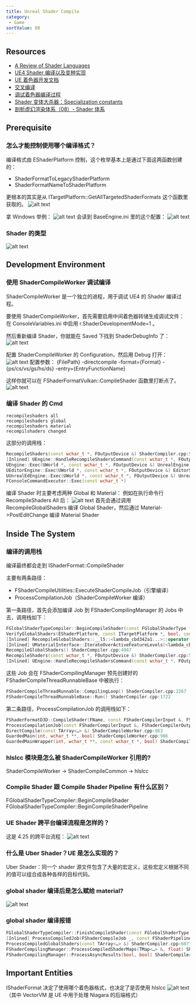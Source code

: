 ```yaml
---
title: Unreal Shader Compile
category:
 - Game
sortValue: 08
---
```


## Resources

- [A Review of Shader Languages](https://alain.xyz/blog/a-review-of-shader-languages)
- [UE4 Shader 编译以及变种实现](https://blog.csdn.net/UWA4D/article/details/107689394)
- [UE 着色器开发文档](https://docs.unrealengine.com/4.27/zh-CN/ProgrammingAndScripting/Rendering/ShaderDevelopment/)
- [交叉编译](https://docs.unrealengine.com/4.27/zh-CN/ProgrammingAndScripting/Rendering/ShaderDevelopment/HLSLCrossCompiler/)
- [调试着色器编译过程](https://docs.unrealengine.com/4.27/zh-CN/ProgrammingAndScripting/Rendering/ShaderDevelopment/ShaderCompileProcess/)
- [Shader 变体大杀器：Specialization constants](https://blog.uwa4d.com/archives/USparkle_SpecializationConstants.html)
- [剖析虚幻渲染体系（08）- Shader 体系](https://www.cnblogs.com/timlly/p/15092257.html)

## Prerequisite

### 怎么才能控制使用哪个编译格式？

编译格式由 EShaderPlatform 控制，这个枚举基本上是通过下面这两函数创建的：

- ShaderFormatToLegacyShaderPlatform
- ShaderFormatNameToShaderPlatform

更根本的其实是从 ITargetPlatform::GetAllTargetedShaderFormats 这个函数里获取的。
![alt text](image-6.png)

拿 Windows 举例：
![alt text](image-7.png)
会读到 BaseEngine.ini 里的这个配置：
![alt text](image-8.png)

### Shader 的类型

![alt text](image-2.png)

## Development Environment

### 使用 ShaderCompileWorker 调试编译

ShaderCompileWorker 是一个独立的进程，用于调试 UE4 的 Shader 编译过程。

要使用 ShaderCompileWorker，首先需要启用中间着色器转储生成调试文件：
在 ConsoleVariables.ini 中启用 r.ShaderDevelopmentMode=1 。

然后重新编译 Shader，你就能在 Saved 下找到 ShaderDebugInfo 了：
![alt text](image-3.png)

配置 ShaderCompileWorker 的 Configuration，然后用 Debug 打开：
![alt text](image-4.png)
配置参数： {FilePath} -directcompile -format={Format} -{ps/cs/vs/gs/hs/ds} -entry={EntryFunctionName}

这样你就可以在 FShaderFormatVulkan::CompileShader 函数里打断点了。
![alt text](image-5.png)

### 编译 Shader 的 Cmd

```
recompileshaders all
recompileshaders global
recompileshaders material
recompilshaders changed
```

这部分的调用栈：

```cpp
RecompileShaders(const wchar_t *, FOutputDevice &) ShaderCompiler.cpp:5049
[Inlined] UEngine::HandleRecompileShadersCommand(const wchar_t *, FOutputDevice &) UnrealEngine.cpp:4966
UEngine::Exec(UWorld *, const wchar_t *, FOutputDevice &) UnrealEngine.cpp:4210
UEditorEngine::Exec(UWorld *, const wchar_t *, FOutputDevice &) EditorServer.cpp:5919
UUnrealEdEngine::Exec(UWorld *, const wchar_t *, FOutputDevice &) UnrealEdSrv.cpp:697
FConsoleCommandExecutor::Exec(const wchar_t *)
```

编译 Shader 时主要考虑两种 Global 和 Material：
例如在执行命令行 RecompileShaders All 后：
![alt text](image-1.png)
首先会通过调用 RecompileGlobalShaders 编译 Global Shader，然后通过 Material->PostEditChange 编译 Material Shader

## Inside The System

### 编译的调用栈

编译最终都会走到 IShaderFormat::CompileShader

主要有两条路径：

- FShaderCompileUtilities::ExecuteShaderCompileJob（引擎编译）
- ProcessCompilationJob（ShaderCompileWorker 编译）

第一条路径，首先会添加编译 Job 到 FShaderCompilingManager 的 Jobs 中去，调用栈如下：

```cpp
FGlobalShaderTypeCompiler::BeginCompileShader(const FGlobalShaderType *, int, EShaderPlatform, EShaderPermutationFlags, TArray<…> &) ShaderCompiler.cpp:5163
VerifyGlobalShaders(EShaderPlatform, const ITargetPlatform *, bool, const TArray<…> *, const TArray<…> *) ShaderCompiler.cpp:5318
[Inlined] RecompileGlobalShaders::__l5::<lambda_cbd342a1...>::operator()(Type) ShaderCompiler.cpp:4951
[Inlined] UMaterialInterface::IterateOverActiveFeatureLevels(<lambda_cbd342a1...>) MaterialInterface.h:873
RecompileGlobalShaders() ShaderCompiler.cpp:4947
RecompileShaders(const wchar_t *, FOutputDevice &) ShaderCompiler.cpp:5081
[Inlined] UEngine::HandleRecompileShadersCommand(const wchar_t *, FOutputDevice &) UnrealEngine.cpp:4966
```

这些 Job 会在 FShaderCompilingManager 预先创建好的 FShaderCompileThreadRunnableBase 中被执行：

```cpp
FShaderCompileThreadRunnable::CompilingLoop() ShaderCompiler.cpp:2267
FShaderCompileThreadRunnableBase::Run() ShaderCompiler.cpp:1722
```

第二条路径，ProcessCompilationJob 的调用栈如下：

```cpp
FShaderFormatD3D::CompileShader(FName, const FShaderCompilerInput &, FShaderCompilerOutput &, const FString &) ShaderFormatD3D.cpp:50
ProcessCompilationJob(const FShaderCompilerInput &, FShaderCompilerOutput &, const FString &) ShaderCompileWorker.cpp:130
DirectCompile(const TArray<…> &) ShaderCompileWorker.cpp:863
GuardedMain(int, wchar_t **, bool) ShaderCompileWorker.cpp:986
GuardedMainWrapper(int, wchar_t **, const wchar_t *, bool) ShaderCompileWorker.cpp:1024
```

### hlslcc 模块是怎么被 ShaderCompileWorker 引用的?

ShaderCompileWorker -> ShaderCompileCommon -> hlslcc

### Compile Shader 跟 Compile Shader Pipeline 有什么区别？

FGlobalShaderTypeCompiler::BeginCompileShader
FGlobalShaderTypeCompiler::BeginCompileShaderPipeline

### UE Shader 跨平台编译流程是怎样的？

这是 4.25 的跨平台流程：
![alt text](image-9.png)

### 什么是 Uber Shader？UE 是怎么实现的？

Uber Shader：同一个 shader 源文件包含了大量的宏定义，这些宏定义根据不同的值可以组合成各种各样的目标代码。

### global shader 编译后是怎么赋给 material?

![alt text](image-10.png)

### global shader 编译报错

```cpp
FGlobalShaderTypeCompiler::FinishCompileShader(const FGlobalShaderType _, const FShaderCompileJob &, const FShaderPipelineType _) ShaderCompiler.cpp:5225
[Inlined] ProcessCompiledJob(FShaderCompileJob _, const FShaderPipelineType _, TArray<…> &, TArray<…> &) ShaderCompiler.cpp:6030
ProcessCompiledGlobalShaders(const TArray<…> &) ShaderCompiler.cpp:6077
FShaderCompilingManager::ProcessCompiledShaderMaps(TMap<…> &, float) ShaderCompiler.cpp:3459
FShaderCompilingManager::ProcessAsyncResults(bool, bool) ShaderCompiler.cpp:4000
```

## Important Entities

IShaderFormat 决定了使用哪个着色器格式，也决定了是否使用 hlslcc
![alt text](image.png)
（其中 VectorVM 是 UE 中用于处理 Niagara 的后端格式）


